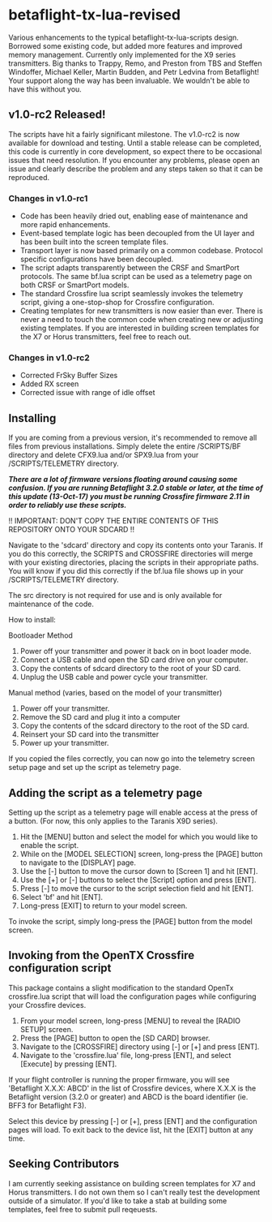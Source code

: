 # betaflight-tx-lua-revised
Various enhancements to the typical betaflight-tx-lua-scripts design.  Borrowed some existing code, but added more features and improved memory management.  Currently only implemented for the X9 series transmitters.  Big thanks to Trappy, Remo, and Preston from TBS and Steffen Windoffer, Michael Keller, Martin Budden, and Petr Ledvina from Betaflight!  Your support along the way has been invaluable.  We wouldn't be able to have this without you.

## v1.0-rc2 Released!
The scripts have hit a fairly significant milestone.  The v1.0-rc2 is now available for download and testing.  Until a stable release can be completed, this code is currently in core development, so expect there to be occasional issues that need resolution.  If you encounter any problems, please open an issue and clearly describe the problem and any steps taken so that it can be reproduced.

### Changes in v1.0-rc1
* Code has been heavily dried out, enabling ease of maintenance and more rapid enhancements.
* Event-based template logic has been decoupled from the UI layer and has been built into the screen template files.
* Transport layer is now based primarily on a common codebase.  Protocol specific configurations have been decoupled.
* The script adapts transparently between the CRSF and SmartPort protocols.  The same bf.lua script can be used as a telemetry page on both CRSF or SmartPort models.
* The standard Crossfire lua script seamlessly invokes the telemetry script, giving a one-stop-shop for Crossfire configuration.
* Creating templates for new transmitters is now easier than ever.  There is never a need to touch the common code when creating new or adjusting existing templates.  If you are interested in building screen templates for the X7 or Horus transmitters, feel free to reach out.
### Changes in v1.0-rc2
* Corrected FrSky Buffer Sizes
* Added RX screen
* Corrected issue with range of idle offset

## Installing

If you are coming from a previous version, it's recommended to remove all files from previous installations.  Simply delete the entire /SCRIPTS/BF directory and delete CFX9.lua and/or SPX9.lua from your /SCRIPTS/TELEMETRY directory.

***There are a lot of firmware versions floating around causing some confusion.  If you are running Betaflight 3.2.0 stable or later, at the time of this update (13-Oct-17) you must be running Crossfire firmware 2.11 in order to reliably use these scripts.***

!! IMPORTANT: DON'T COPY THE ENTIRE CONTENTS OF THIS REPOSITORY ONTO YOUR SDCARD !!

Navigate to the 'sdcard' directory and copy its contents onto your Taranis.  If you do this correctly, the SCRIPTS and CROSSFIRE directories will merge with your existing directories, placing the scripts in their appropriate paths.  You will know if you did this correctly if the bf.lua file shows up in your /SCRIPTS/TELEMETRY directory.

The src directory is not required for use and is only available for maintenance of the code.

How to install:

Bootloader Method
1. Power off your transmitter and power it back on in boot loader mode.
2. Connect a USB cable and open the SD card drive on your computer.
3. Copy the contents of sdcard directory to the root of your SD card. 
4. Unplug the USB cable and power cycle your transmitter.

Manual method (varies, based on the model of your transmitter)
1. Power off your transmitter.
2. Remove the SD card and plug it into a computer
3. Copy the contents of the sdcard directory to the root of the SD card.
4. Reinsert your SD card into the transmitter
5. Power up your transmitter.

If you copied the files correctly, you can now go into the telemetry screen setup page and set up the script as telemetry page.

## Adding the script as a telemetry page
Setting up the script as a telemetry page will enable access at the press of a button. (For now, this only applies to the Taranis X9D series).
1. Hit the [MENU] button and select the model for which you would like to enable the script.
2. While on the [MODEL SELECTION] screen, long-press the [PAGE] button to navigate to the [DISPLAY] page. 
3. Use the [-] button to move the cursor down to [Screen 1] and hit [ENT].
4. Use the [+] or [-] buttons to select the [Script] option and press [ENT].
5. Press [-] to move the cursor to the script selection field and hit [ENT].
6. Select 'bf' and hit [ENT].
7. Long-press [EXIT] to return to your model screen.

To invoke the script, simply long-press the [PAGE] button from the model screen.

## Invoking from the OpenTX Crossfire configuration script
This package contains a slight modification to the standard OpenTx crossfire.lua script that will load the configuration pages while configuring your Crossfire devices.
1. From your model screen, long-press [MENU] to reveal the [RADIO SETUP] screen.
2. Press the [PAGE] button to open the [SD CARD] browser.
3. Navigate to the [CROSSFIRE] directory using [-] or [+] and press [ENT].
4. Navigate to the 'crossfire.lua' file, long-press [ENT], and select [Execute] by pressing [ENT].

If your flight controller is running the proper firmware, you will see 'Betaflight X.X.X: ABCD' in the list of Crossfire devices, where X.X.X is the Betaflight version (3.2.0 or greater) and ABCD is the board identifier (ie. BFF3 for Betaflight F3).

Select this device by pressing [-] or [+], press [ENT] and the configuration pages will load.  To exit back to the device list, hit the [EXIT] button at any time.

## Seeking Contributors 

I am currently seeking assistance on building screen templates for X7 and Horus transmitters.  I do not own them so I can't really test the development outside of a simulator.  If you'd like to take a stab at building some templates, feel free to submit pull reqeuests.
